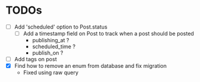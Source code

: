 # TODOs

- [ ] Add 'scheduled' option to Post.status
  - [ ] Add a timestamp field on Post to track when a post should be posted
    - publishing_at ?
    - scheduled_time ?
    - publish_on ?
- [ ] Add tags on post
- [X] Find how to remove an enum from database and fix migration
  - Fixed using raw query
